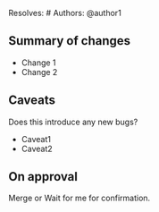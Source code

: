 Resolves: #
Authors:
@author1

## Summary of changes
- Change 1
- Change 2
  
## Caveats
Does this introduce any new bugs?
- Caveat1
- Caveat2

## On approval
Merge or Wait for me for confirmation.
